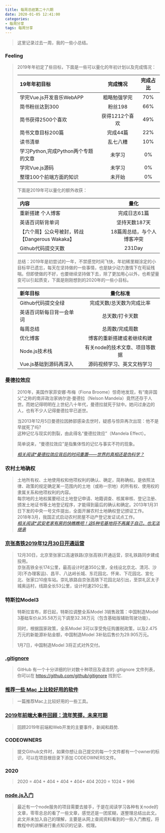 ```yaml
---
title: 每周总结第二十六期
date: 2020-01-05 12:41:00
categories:
- 每周分享
tags: 每周分享
---
```

> 这里记录过去一周，我的一些小总结。
<!--more-->

### Feeling
> 2019年年初定了些目标，下面是一些可以量化的年初计划以及完成情况：
> 
> | 19年年初目标                        |    完成情况    | 完成占比 |
> |:------------------------------------|:--------------:|:--------:|
> | 学完Vue.js开发音乐WebAPP            |  粗略勉强学完  |   70%    |
> | 简书粉丝达到300                     |    粉丝198     |   66%    |
> | 简书获得2500个喜欢                  | 获得1212个喜欢 |   49%    |
> | 简书文章目标200篇                   |    完成44篇    |   22%    |
> | 读书清单                            |    乱七八糟    |   10%    |
> | 学习Python,完成Python两个专题的文章 |     未学习     |    0%    |
> | 学完Vue.js源码                      |     未学习     |    0%    |
> | 整理100个前端方面的知识             |     未开始     |    0%    |
>   
> 下面是2019年可以量化的额外收获：    
> 
> | 内容                                           |            量化            |
> |:-----------------------------------------------|:--------------------------:|
> | 重新搭建 个人博客                              |        完成日志61篇        |
> | 英语百词斩背单词                               |       坚持天数187天        |
> | 【六个周】公众号被封，转战【Dangerous Wakaka】 | 18篇周总结，与个人博客冲突 |
> | Github代码提交天数                             |           231Day           |
> 
> 总结：2019年是初尝试的一年，不禁感觉时间飞快，年初稀里糊涂定的小目标早已遗忘，每天在坚持做的一些事情，也是缺少动力激情下在苟延残喘。但即使做的不好，也要继续坚持做下去，除了更加用心以外，也希望量变可以引起质变，下面是刚刚想到的2020年的一些小目标。    
> 
> 
> | 新年目标                 |            量化标准            |
> |:-------------------------|:------------------------------:|
> | Github代码提交全绿       |   完成天数/总天数为完成比率    |
> | 英语百词斩每日背一会单词 |        总天数/打卡天数         |
> | 每周总结                 |        总周数/完成周数         |
> | 优化博客                 |   博客的重新搭建或者继续构建   |
> | Node.js技术栈            | 有关node的技术文章、项目等数据 |
> | Vue.js基础到源码再深入   |   源码视频学习、英文文档学习   |

### 曼德拉效应
> 2010年，美国作家菲安娜·布梅（Fiona Broome）惊奇地发现，有“南非国父”之称的南非政治家纳尔逊·曼德拉（Nelson Mandela）竟然还存于人世。而她记得明明在上世纪八十年代，曼德拉就死于狱中。她问过身边的人，也有不少人记得曼德拉早已逝世。
>
> 当2013年12月5日曼德拉因肺部感染去世时，疑惑与惊异再次出现：他不是早就死了吗?    
> 这种记忆与现实的割裂，由此得名“曼德拉效应”（Mandela Effect）。
>
> 简单说来，“曼德拉效应”是指集体性的记忆与事实不符的现象。
>
> <cite>[相关阅读*曼德拉效应背后的时间重置——世界的真相还是伪科学？](https://zhuanlan.zhihu.com/p/55874734)</cite>

### 农村土地确权
> 土地所有权、土地使用权和他项权利的确认、确定，简称确权。是依照法律、政策的规定确定某一范围内的土地（或称一宗地）的所有权、使用权的隶属关系和他项权利的内容。  
> 每宗地的土地权属要经过土地登记申请、地籍调查、核属审核、登记注册、颁发土地证书等土地登记程序，才能得到最后的确认和确定。2013年1月31日下发的中央一号文件提出，全面开展农村土地确权登记颁证工作。   
> 2018年3月，我国正式启动农村房屋不动产登记发证试点工作。   
> <cite>[相关阅读*武安老家有房的快瞧瞧吧！这6种宅基地将不再属于自己，也无法继承](https://mp.weixin.qq.com/s/9YTzzn1Se8Fzs76HGnlpHg)</cite>

### [京张高铁2019年12月30日开通运营](http://www.beijing.gov.cn/fuwu/bmfw/jtcx/ggts/t1611464.htm)
> 12月30日，北京至张家口高速铁路(京张高铁)开通运营，崇礼铁路同步建成投用。  
> 京张高铁全长174公里，最高设计时速350公里，全线设北京北、清河、沙河(不办理客运)、昌平、八达岭长城、东花园北、怀来、下花园北、宣化北、张家口10座车站。崇礼铁路自京张高铁下花园北站引出，至崇礼区太子城奥运村，线路全长53公里，设计时速250公里。

### 特斯拉Model3
> 特斯拉宣布，即日起，特斯拉调整全系Model 3销售政策：中国制造Model 3基础车价从35.58万元下调至32.38万元（包含基础版辅助驾驶功能）。
>
> 同时，根据国家政策，全系Model 3可以享受免征购置税政策，以及2.475万元的新能源补贴金额，中国制造Model 3补贴后售价为29.905万元。
>
> 1月7日，中国制造Model 3将正式对外交付。

### [.gitignore](https://github.com/github/gitignore)
> GitHub 有一个十分详细的针对数十种项目及语言的 .gitignore 文件列表，你可以在 https://github.com/github/gitignore 找到它.

### [推荐一些 Mac 上比较好用的软件](https://mp.weixin.qq.com/s/Sgk1f_xgFXphQfGdNAlypw)
> 一篇推荐Mac上比较好用的一些工具。

### [2019年前端大事件回顾：流年笑掷，未来可期](https://juejin.im/post/5def782ce51d4558181d27ce)
> 回顾2019年前端和Web开发的主要事件，新闻和趋势.

### CODEOWNERS
> 提交Github文件时，如果你想让自己提交的每一个文件都有一个owner的标识，可以在项目根目录下添加 CODEOWNERS文件。

### 2020
> 2020 = 404 + 404 + 404 + 404+ 404 
> 2020 = 1024 + 996

### [node.js入门](https://www.liugezhou.online/2020/01/03/node%E5%85%A5%E9%97%A8/)
> 最近有一个node服务的项目需要去接手，于是在阅读学习各种有关node的文章，零零总总的看了一些文章，感觉还是一团浆糊，遂整理总结出此文。    
> 此文并未加入自己的理解，主要是从网上查阅资料看到的一些入门教程，将教程中的讲解进行重点知识的记录、梳理。